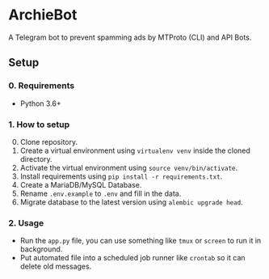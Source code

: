 # ArchieBot
A Telegram bot to prevent spamming ads by MTProto (CLI) and API Bots.

## Setup
### 0. Requirements
- Python 3.6+

### 1. How to setup
0. Clone repository.
0. Create a virtual environment using `virtualenv venv` inside the cloned directory.
0. Activate the virtual environment using `source venv/bin/activate`.
0. Install requirements using `pip install -r requirements.txt`.
0. Create a MariaDB/MySQL Database.
0. Rename `.env.example` to `.env` and fill in the data.
0. Migrate database to the latest version using `alembic upgrade head`.

### 2. Usage
- Run the `app.py` file, you can use something like `tmux` or `screen` to run it in background.
- Put automated file into a scheduled job runner like `crontab` so it can delete old messages.
